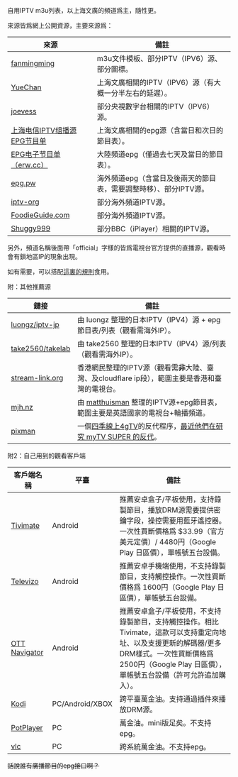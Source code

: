 自用IPTV m3u列表，以上海文廣的頻道爲主，隨性更。

來源皆爲網上公開資源，主要來源爲：

| 來源 | 備註 |
| --- | --- |
|[fanmingming](https://github.com/fanmingming/live) | m3u文件模板、部分IPTV（IPV6）源、部分圖標。|
|[YueChan](https://github.com/YueChan/Live) | 上海文廣相關的IPTV（IPV6）源（有大概一分半左右的延遲）。|
|[joevess](https://github.com/joevess/IPTV) | 部分央視數字台相關的IPTV（IPV6）源。|
|[上海电信IPTV组播源EPG节目单](https://www.right.com.cn/FORUM/thread-8280221-1-1.html) | 上海文廣相關的epg源（含當日和次日的節目表）。|
|[EPG电子节目单（erw.cc）](http://epg.erw.cc/) | 大陸頻道epg（僅過去七天及當日的節目表）。|
|[epg.pw](https://epg.pw/) | 海外頻道epg（含當日及後兩天的節目表，需要調整時移）、部分IPTV源。|
|[iptv-org](https://github.com/iptv-org/iptv) | 部分海外頻道IPTV源。|
|[FoodieGuide.com](https://www.foodieguide.com/iptvsearch/) | 部分海外頻道IPTV源。|
|[Shuggy999](https://github.com/Shuggy999/m3u) | 部分BBC（iPlayer）相關的IPTV源。|

另外，頻道名稱後面帶「official」字樣的皆爲電視台官方提供的直播源，觀看時會有鎖地區IP的現象出現。

如有需要，可以搭配[這裏的規則](https://github.com/wfhtony/some-self-use-rule/tree/123)食用。


附：其他推薦源

| 鏈接 | 備註 |
| --- | --- |
|[luongz/iptv-jp](https://github.com/luongz/iptv-jp) | 由 luongz 整理的日本IPTV（IPV4）源 + epg節目表/列表（觀看需海外IP）。|
|[take2560/takelab](https://github.com/take2560/takelab) | 由 take2560 整理的日本IPTV（IPV4）源/列表（觀看需海外IP）。|
|[stream-link.org](https://www.stream-link.org/) | 香港網民整理的IPTV源（觀看需**非**大陸、臺灣、及cloudflare ip段），範圍主要是香港和臺灣的電視台。|
|[mjh.nz](https://i.mjh.nz/) | 由 [matthuisman](https://github.com/matthuisman) 整理的IPTV源+epg節目表，範圍主要是英語國家的電視台+輪播頻道。 |
|[pixman](https://pixman.io/topics/17) | 一個[四季線上4gTV](https://www.4gtv.tv)的反代程序，[最近他們在研究 myTV SUPER 的反代](https://pixman.io/topics/11)。 |

附2：自己用到的觀看客戶端

| 客戶端名稱 | 平臺 | 備註 |
| --- | --- | --- |
| [Tivimate](https://tivimate.com/) | Android | 推薦安卓盒子/平板使用，支持錄製節目，播放DRM源需要提供密鑰字段，操控需要用藍牙遙控器。一次性買斷價格爲 $33.99（官方美元定價）/ 4480円（Google Play 日區價），單帳號五台設備。 |
| [Televizo](https://televizo.net/) | Android | 推薦安卓手機端使用，不支持錄製節目，支持觸控操作。一次性買斷價格爲 1600円（Google Play 日區價），單帳號五台設備。 |
| [OTT Navigator](https://ottnav.github.io/faq.html) | Android | 推薦安卓盒子/平板使用，不支持錄製節目，支持觸控操作。相比Tivimate，這款可以支持重定向地址、以及支援更新的解碼器/更多DRM樣式。一次性買斷價格爲 2500円（Google Play 日區價），單帳號五台設備（許可允許追加購入）。 |
| [Kodi](https://kodi.tv/) | PC/Android/XBOX | 跨平臺萬金油。支持通過插件來播放DRM源。 |
| [PotPlayer](https://potplayer.daum.net/) | PC | 萬金油。mini版足矣。不支持epg。 |
| [vlc](https://www.videolan.org/vlc/) | PC | 跨系統萬金油。不支持epg。 |

~~話說誰有廣播節目的epg接口啊？~~